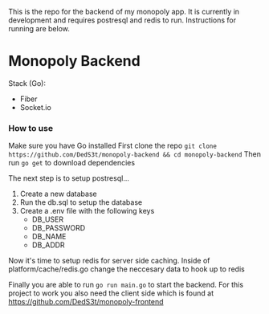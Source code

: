 This is the repo for the backend of my monopoly app. It is currently in development and requires postresql and redis to run. Instructions for running are below.

# Monopoly Backend

Stack (Go):
* Fiber
* Socket.io

### How to use

Make sure you have Go installed
First clone the repo ```git clone https://github.com/DedS3t/monopoly-backend && cd monopoly-backend```
Then run ```go get``` to download dependencies

The next step is to setup postresql...
1. Create a new database
2. Run the db.sql to setup the database
3. Create a .env file with the following keys
    * DB_USER
    * DB_PASSWORD
    * DB_NAME
    * DB_ADDR

Now it's time to setup redis for server side caching.
Inside of platform/cache/redis.go change the neccesary data to hook up to redis

Finally you are able to run ```go run main.go``` to start the backend.
For this project to work you also need the client side which is found at https://github.com/DedS3t/monopoly-frontend


